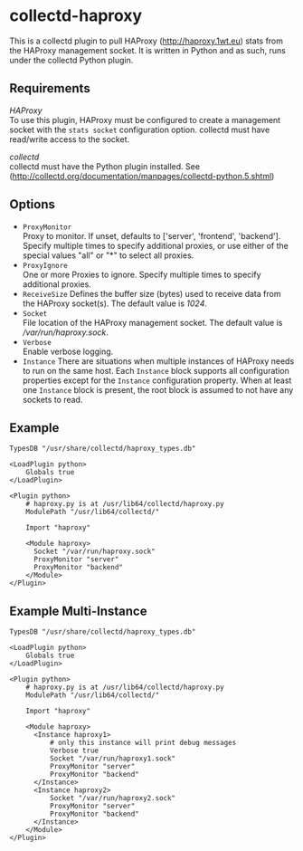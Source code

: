 collectd-haproxy
================
This is a collectd plugin to pull HAProxy (<http://haproxy.1wt.eu>) stats from
the HAProxy management socket. It is written in Python and as such, runs under
the collectd Python plugin.

Requirements
------------

*HAProxy*  
To use this plugin, HAProxy must be configured to create a management socket
with the `stats socket` configuration option. collectd must have read/write
access to the socket.

*collectd*  
collectd must have the Python plugin installed. See
(<http://collectd.org/documentation/manpages/collectd-python.5.shtml>)

Options
-------
* `ProxyMonitor`  
  Proxy to monitor. If unset, defaults to ['server', 'frontend', 'backend'].
  Specify multiple times to specify additional proxies, or use either of the
  special values "all" or "*" to select all proxies.
* `ProxyIgnore`  
  One or more Proxies to ignore. Specify multiple times to specify
  additional proxies.
* `ReceiveSize`
  Defines the buffer size (bytes) used to receive data from the HAProxy
  socket(s). The default value is *1024*.
* `Socket`  
  File location of the HAProxy management socket. The default value is
  */var/run/haproxy.sock*.
* `Verbose`  
  Enable verbose logging.
* `Instance`
  There are situations when multiple instances of HAProxy needs to run on
  the same host. Each `Instance` block supports all configuration properties
  except for the `Instance` configuration property. When at least one
  `Instance` block is present, the root block is assumed to not have any
  sockets to read.

Example
-------
    TypesDB "/usr/share/collectd/haproxy_types.db"

    <LoadPlugin python>
        Globals true
    </LoadPlugin>

    <Plugin python>
        # haproxy.py is at /usr/lib64/collectd/haproxy.py
        ModulePath "/usr/lib64/collectd/"

        Import "haproxy"

        <Module haproxy>
          Socket "/var/run/haproxy.sock"
          ProxyMonitor "server"
          ProxyMonitor "backend"
        </Module>
    </Plugin>

Example Multi-Instance
----------------------
    TypesDB "/usr/share/collectd/haproxy_types.db"

    <LoadPlugin python>
        Globals true
    </LoadPlugin>

    <Plugin python>
        # haproxy.py is at /usr/lib64/collectd/haproxy.py
        ModulePath "/usr/lib64/collectd/"

        Import "haproxy"

        <Module haproxy>
          <Instance haproxy1>
              # only this instance will print debug messages
              Verbose true
              Socket "/var/run/haproxy1.sock"
              ProxyMonitor "server"
              ProxyMonitor "backend"
          </Instance>
          <Instance haproxy2>
              Socket "/var/run/haproxy2.sock"
              ProxyMonitor "server"
              ProxyMonitor "backend"
          </Instance>
        </Module>
    </Plugin>
